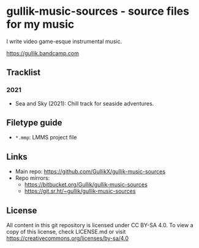 # gullik-music-sources - source files for my music

I write video game-esque instrumental music.

https://gullik.bandcamp.com


## Tracklist

### 2021

* Sea and Sky (2021): Chill track for seaside adventures.


## Filetype guide

* `*.mmp`: LMMS project file


## Links

* Main repo: https://github.com/GullikX/gullik-music-sources
* Repo mirrors:
    * https://bitbucket.org/Gullik/gullik-music-sources
    * https://git.sr.ht/~gullik/gullik-music-sources


## License

All content in this git repository is licensed under CC BY-SA 4.0. To view a copy of this license, check LICENSE.md or visit https://creativecommons.org/licenses/by-sa/4.0

